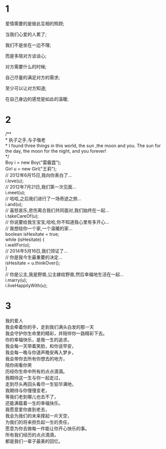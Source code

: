 
# 1

<p>爱情需要的是彼此互相的照顾;</p>
<p>当我们心爱的人累了;</p>
<p>我们不是坐在一边不理;</p>
<p>而是多陪对方谈谈心;</p>
<p>对方需要什么的时候;</p>
<p>自己尽量的满足对方的需求;</p>
<p>至少可以让对方知道;</p>
<p>在自己身边的感觉是如此的温暖;</p>


# 2

<div id="code">
    <span class="comments">/**</span><br />
    <span class="space"/><span class="comments">* 执子之手,与子偕老</span><br />
    <span class="space"/><span class="comments">* I found three things in this world, the sun ,the moon and you. The sun for the day, the moon for the night, and you forever! </span><br />
    <span class="space"/><span class="comments">*/</span><br />
    Boy i = <span class="keyword">new</span> Boy(<span class="string">"雷霰霆"</span>);<br />
    Girl u = <span class="keyword">new</span> Girl(<span class="string">"王莉"</span>);<br />
    <span class="comments">// 2012年6月15日,我向你表白了... </span><br />
    i.love(u);<br />
    <span class="comments">// 2012年7月21日,我们第一次见面...</span><br />
    i.meet(u);<br />
    <span class="comments">// 哈哈,之后我们进行了一场奇迹之旅...</span><br />
    i.and(u);<br />
    <span class="comments">// 喜怒哀乐,悲伤离合我们共同面对,我们始终在一起...</span><br />
    i.takeCareOf(u);<br />
    <span class="comments">// 你说要给我生宝宝,哈哈,你不知道我心里有多开心...</span><br />
    <span class="comments">// 我想给你一个家,一个温暖的家...</span><br />
    <span class="keyword">boolean</span> isHesitate = <span class="keyword">true</span>;<br />
    <span class="keyword">while</span> (isHesitate) {<br />
    <span class="placeholder"/>i.waitFor(u);<br />
    <span class="placeholder"/><span class="comments">// 2014年5月16日,我们领证了...</span><br />
    <span class="placeholder"/><span class="comments">// 你是我今生最重要的决定...</span><br />
    <span class="placeholder"/>isHesitate = u.thinkOver();<br />
    }<br />
    <span class="comments">// 你是公主,我是野兽,公主嫁给野兽,然后幸福地生活在一起...</span><br />
    i.marry(u);<br />
    i.liveHappilyWith(u);<br />
</div>


# 3

<div id="code">
    <span class="comments">我的爱人</span><br />
    <span class="space"/><span class="comments">我会牵着你的手，走到我们满头白发的那一天</span><br />
    <span class="space"/><span class="comments">我会守护你生命里的精彩，并陪伴你一路精彩下去。</span><br />
    <span class="space"/><span class="comments">你的幸福快乐，是我一生的追求。</span><br />
    <span class="space"/>我会每一天带着笑脸，和你说早安，<br />
    <span class="space"/>我会每一晚与你道声晚安再入梦乡，<br />
    <span class="space"/>我会带你去所有你想去的地方，<br />
    <span class="space"/>陪你闹看你笑<br />
    <span class="space"/>历经你生命中所有的点点滴滴。<br />
    <span class="space"/>我期待这一生与你一起走过，<br />
    <span class="space"/>走到尽头再回头看尽一生铅华满地，<br />
    <span class="space"/>我期待与你慢慢变老，<br />
    <span class="space"/>等我们老到哪儿也去不了，<br />
    <span class="space"/>还能满载着一生的幸福快乐。<br />
    <span class="keyword">我愿意爱你直到老去，<br />
    <span class="space"/>我会为我们的未来撑起一片天空，<br />
    <span class="space"/>为我们的将来担负起一生的责任，<br />
    <span class="space"/>愿意为你去做每一件能让你开心快乐的事。<br />
    <span class="space"/>所有我们经历的点点滴滴，<br />都是我们一辈子最美的回忆。</span> <br />
    <br />
</div>

